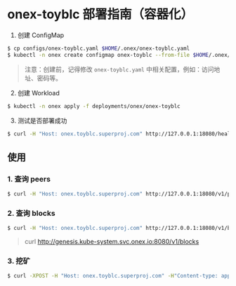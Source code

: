 # onex-toyblc 部署指南（容器化）

1. 创建 ConfigMap

```bash
$ cp configs/onex-toyblc.yaml $HOME/.onex/onex-toyblc.yaml
$ kubectl -n onex create configmap onex-toyblc --from-file $HOME/.onex/onex-toyblc.yaml
```

> 注意：创建前，记得修改 `onex-toyblc.yaml` 中相关配置，例如：访问地址、密码等。

2. 创建 Workload

```bash
$ kubectl -n onex apply -f deployments/onex/onex-toyblc
```

3. 测试是否部署成功

```bash
$ curl -H "Host: onex.toyblc.superproj.com" http://127.0.0.1:18080/healthz
```

## 使用

### 1. 查询 peers

```bash
$ curl -H "Host: onex.toyblc.superproj.com" http://127.0.0.1:18080/v1/peers
```

### 2. 查询 blocks

```bash
$ curl -H "Host: onex.toyblc.superproj.com" http://127.0.0.1:18080/v1/blocks
```

> curl http://genesis.kube-system.svc.onex.io:8080/v1/blocks

### 3. 挖矿 

```bash
$ curl -XPOST -H "Host: onex.toyblc.superproj.com" -H"Content-type: application/json" -d'{"data": "Some data to the first block"}' http://127.0.0.1:18080/v1/blocks
```
